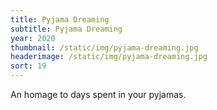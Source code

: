 ```yaml
---
title: Pyjama Dreaming
subtitle: Pyjama Dreaming
year: 2020
thumbnail: /static/img/pyjama-dreaming.jpg
headerimage: /static/img/pyjama-dreaming.jpg
sort: 19
---
```

An homage to days spent in your pyjamas.